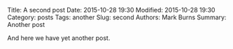 Title: A second post
Date: 2015-10-28 19:30
Modified: 2015-10-28 19:30
Category: posts
Tags: another
Slug: second
Authors: Mark Burns
Summary: Another post

And here we have yet another post.

